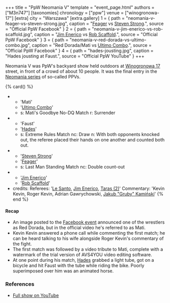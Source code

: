 +++
title = "PpW Neomania V"
template = "event_page.html"
authors = ["M3n747"]
[taxonomies]
chronology = ["ppw"]
venue = ["winogronowa-17"]
[extra]
city = "Warszawa"
[extra.gallery]
1 = { path = "neomania-v-feager-vs-steven-strong.jpg", caption = "[Feager](@/w/feager.md) vs [Steven Strong](@/w/biesiad.md).", source = "Official PpW Facebook" }
2 = { path = "neomania-v-jim-enerico-vs-rob-scaffold.jpg", caption = "[Jim Enerico](@/w/mister-z.md) vs [Rob Scaffold](@/w/rob-scaffold.md).", source = "Official PpW Facebook" }
3 = { path = "neomania-v-red-dorada-vs-ultimo-combo.jpg", caption = "Red Dorada/Mati vs [Ultimo Combo](@/w/johnny-blade.md).", source = "Official PpW Facebook" }
4 = { path = "hades-jousting.jpg", caption = "Hades jousting at Faust.", source = "Official PpW YouTube" }
+++

Neomania V was PpW's backyard show held outdoors at [Winogronowa 17](@/v/winogronowa-17.md) street, in front of a crowd of about 10 people. It was the final entry in the [Neomania series][neomania-series] of so-called PPVs.

{% card() %}
- - 'Mati'
  - '[Ultimo Combo](@/w/johnny-blade.md)'
  - s: Mati's Goodbye No-DQ Match
    r: Surrender
- - 'Faust'
  - '[Hades](@/w/olgierd.md)'
  - s: Extreme Rules Match
    nc: Draw
    n: With both opponents knocked out, the referee placed their hands on one another and counted both out.
- - '[Steven Strong](@/w/biesiad.md)'
  - '[Feager](@/w/feager.md)'
  - s: Last Man Standing Match
    nc: Double count-out
- - '[Jim Enerico](@/w/mister-z.md)'
  - '[Rob Scaffold](@/w/rob-scaffold.md)'
- credits:
    Referees: '[Le Santo](@/w/rob-scaffold.md), [Jim Enerico](@/w/mister-z.md), [Taras (2)](@/w/michael-ht.md)'
    Commentary: 'Kevin Kevin, Roger Kevin, Adrian Gawrychowski, [Jakub "Gruby" Kamiński](@/w/jacob-crane.md)'
{% end %}

#### Recap

* An image posted to the [Facebook event][fb-event] announced one of the wrestlers as Red Dorada, but in the official video he's referred to as Mati.
* Kevin Kevin answered a phone call while commenting the first match; he can be heard talking to his wife alongside Roger Kevin's commentary of the fight.
* The first match was followed by a video tribute to Mati, complete with a watermark of the trial version of AVS4YOU video editing software.
* At one point during his match, [Hades](@/w/olgierd.md) grabbed a light tube, got on a bicycle and hit Faust with the tube while riding the bike. Poorly superimposed over him was an animated horse.

### References

* [Full show on YouTube](https://www.youtube.com/watch?v=B7Tlg8xOyyM)

[fb-event]: https://www.facebook.com/events/184883835278143/
[neomania-series]: https://ppw-fandom.tpwres.pl/neomania
